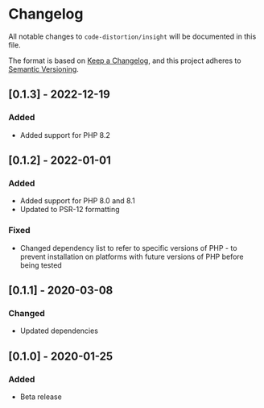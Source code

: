 # Changelog

All notable changes to `code-distortion/insight` will be documented in this file.

The format is based on [Keep a Changelog](https://keepachangelog.com/en/1.0.0/), and this project adheres to [Semantic Versioning](https://semver.org/spec/v2.0.0.html).



## [0.1.3] - 2022-12-19

### Added
- Added support for PHP 8.2



## [0.1.2] - 2022-01-01

### Added
- Added support for PHP 8.0 and 8.1
- Updated to PSR-12 formatting

### Fixed
- Changed dependency list to refer to specific versions of PHP - to prevent installation on platforms with future versions of PHP before being tested



## [0.1.1] - 2020-03-08

### Changed
- Updated dependencies



## [0.1.0] - 2020-01-25

### Added
- Beta release
